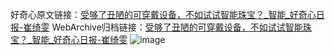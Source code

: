 好奇心原文链接：[受够了丑陋的可穿戴设备，不如试试智能珠宝？_智能_好奇心日报-崔绮雯](https://www.qdaily.com/articles/2111.html)
WebArchive归档链接：[受够了丑陋的可穿戴设备，不如试试智能珠宝？_智能_好奇心日报-崔绮雯](http://web.archive.org/web/20190623150851/https://www.qdaily.com/articles/2111.html)
![image](http://ww3.sinaimg.cn/large/007d5XDpgy1g3vbvei6cgj30u040r1kx)